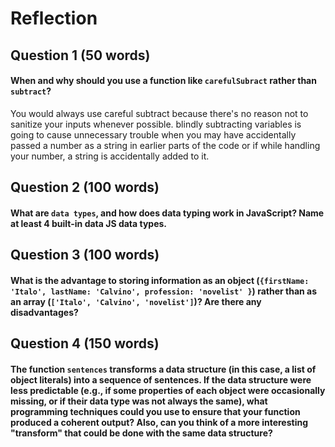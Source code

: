 # Reflection

## Question 1 (50 words)
#### When and why should you use a function like `carefulSubract` rather than `subtract`?

You would always use careful subtract because there's no reason not to sanitize your inputs whenever possible. blindly subtracting variables is going to cause unnecessary trouble when you may have accidentally passed a number as a string in earlier parts of the code or if while handling your number, a string is accidentally added to it. 

## Question 2 (100 words)
#### What are `data types`, and how does data typing work in JavaScript? Name at least 4 built-in data JS data types.

## Question 3 (100 words)
#### What is the advantage to storing information as an object (`{firstName: 'Italo', lastName: 'Calvino', profession: 'novelist' }`) rather than as an array (`['Italo', 'Calvino', 'novelist']`)? Are there any disadvantages?


## Question 4 (150 words)
#### The function `sentences` transforms a data structure (in this case, a list of object literals) into a sequence of sentences. If the data structure were less predictable (e.g., if some properties of each object were occasionally missing, or if their data type was not always the same), what programming techniques could you use to ensure that your function produced a coherent output? Also, can you think of a more interesting "transform" that could be done with the same data structure?
